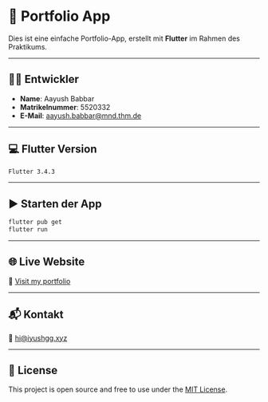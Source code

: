 # 🚀 Portfolio App

Dies ist eine einfache Portfolio-App, erstellt mit **Flutter** im Rahmen des Praktikums.

---

## 👨‍💻 Entwickler

- **Name**: Aayush Babbar  
- **Matrikelnummer**: 5520332  
- **E-Mail**: [aayush.babbar@mnd.thm.de](mailto:aayush.babbar@mnd.thm.de)

---

## 💻 Flutter Version

```bash
Flutter 3.4.3
```

---

## ▶️ Starten der App

```bash
flutter pub get
flutter run
```

---

## 🌐 Live Website

🔗 [Visit my portfolio](https://portfolio-5520332.web.app)

---

## 📬 Kontakt

📧 [hi@iyushgg.xyz](mailto:hi@iyushgg.xyz)

---

## 📄 License

This project is open source and free to use under the [MIT License](LICENSE).
